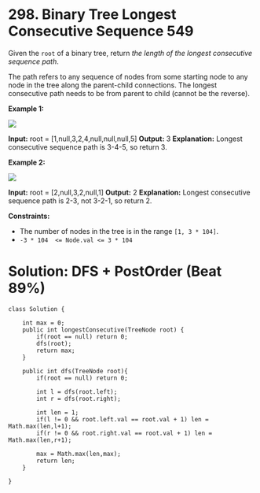 # 298. Binary Tree Longest Consecutive Sequence 549
Given the  `root`  of a binary tree, return  _the length of the longest consecutive sequence path_.

The path refers to any sequence of nodes from some starting node to any node in the tree along the parent-child connections. The longest consecutive path needs to be from parent to child (cannot be the reverse).

**Example 1:**

![](https://assets.leetcode.com/uploads/2021/03/14/consec1-1-tree.jpg)

**Input:** root = [1,null,3,2,4,null,null,null,5]
**Output:** 3
**Explanation:** Longest consecutive sequence path is 3-4-5, so return 3.

**Example 2:**

![](https://assets.leetcode.com/uploads/2021/03/14/consec1-2-tree.jpg)

**Input:** root = [2,null,3,2,null,1]
**Output:** 2
**Explanation:** Longest consecutive sequence path is 2-3, not 3-2-1, so return 2.

**Constraints:**

-   The number of nodes in the tree is in the range  `[1, 3 * 104]`.
-   `-3 * 104  <= Node.val <= 3 * 104`

# Solution: DFS + PostOrder (Beat 89%)
```
class Solution {
    
    int max = 0;
    public int longestConsecutive(TreeNode root) {
        if(root == null) return 0;
        dfs(root);
        return max;
    }
    
    public int dfs(TreeNode root){
        if(root == null) return 0;
        
        int l = dfs(root.left);
        int r = dfs(root.right);
        
        int len = 1;
        if(l != 0 && root.left.val == root.val + 1) len = Math.max(len,l+1);
        if(r != 0 && root.right.val == root.val + 1) len = Math.max(len,r+1);
        
        max = Math.max(len,max);
        return len;
    }
    
}
```